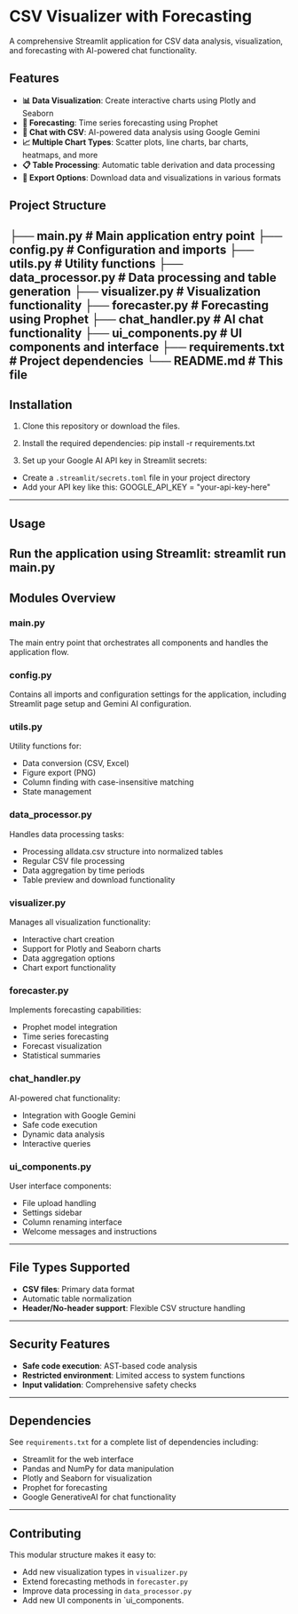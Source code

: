 # CSV Visualizer with Forecasting

A comprehensive Streamlit application for CSV data analysis, visualization, and forecasting with AI-powered chat functionality.

## Features

- **📊 Data Visualization**: Create interactive charts using Plotly and Seaborn
- **🔮 Forecasting**: Time series forecasting using Prophet
- **🤖 Chat with CSV**: AI-powered data analysis using Google Gemini
- **📈 Multiple Chart Types**: Scatter plots, line charts, bar charts, heatmaps, and more
- **📋 Table Processing**: Automatic table derivation and data processing
- **💾 Export Options**: Download data and visualizations in various formats

## Project Structure

├── main.py                 # Main application entry point
├── config.py              # Configuration and imports
├── utils.py               # Utility functions
├── data_processor.py      # Data processing and table generation
├── visualizer.py          # Visualization functionality
├── forecaster.py          # Forecasting using Prophet
├── chat_handler.py        # AI chat functionality
├── ui_components.py       # UI components and interface
├── requirements.txt       # Project dependencies
└── README.md             # This file
---

## Installation

1. Clone this repository or download the files.

2. Install the required dependencies:
pip install -r requirements.txt
3. Set up your Google AI API key in Streamlit secrets:

- Create a `.streamlit/secrets.toml` file in your project directory
- Add your API key like this:
GOOGLE_API_KEY = "your-api-key-here"
---

## Usage

Run the application using Streamlit:
streamlit run main.py
---

## Modules Overview

### main.py

The main entry point that orchestrates all components and handles the application flow.

### config.py

Contains all imports and configuration settings for the application, including Streamlit page setup and Gemini AI configuration.

### utils.py

Utility functions for:

- Data conversion (CSV, Excel)
- Figure export (PNG)
- Column finding with case-insensitive matching
- State management

### data_processor.py

Handles data processing tasks:

- Processing alldata.csv structure into normalized tables
- Regular CSV file processing
- Data aggregation by time periods
- Table preview and download functionality

### visualizer.py

Manages all visualization functionality:

- Interactive chart creation
- Support for Plotly and Seaborn charts
- Data aggregation options
- Chart export functionality

### forecaster.py

Implements forecasting capabilities:

- Prophet model integration
- Time series forecasting
- Forecast visualization
- Statistical summaries

### chat_handler.py

AI-powered chat functionality:

- Integration with Google Gemini
- Safe code execution
- Dynamic data analysis
- Interactive queries

### ui_components.py

User interface components:

- File upload handling
- Settings sidebar
- Column renaming interface
- Welcome messages and instructions

---

## File Types Supported

- **CSV files**: Primary data format
-  Automatic table normalization
- **Header/No-header support**: Flexible CSV structure handling

---

## Security Features

- **Safe code execution**: AST-based code analysis
- **Restricted environment**: Limited access to system functions
- **Input validation**: Comprehensive safety checks

---

## Dependencies

See `requirements.txt` for a complete list of dependencies including:

- Streamlit for the web interface
- Pandas and NumPy for data manipulation
- Plotly and Seaborn for visualization
- Prophet for forecasting
- Google GenerativeAI for chat functionality

---

## Contributing

This modular structure makes it easy to:

- Add new visualization types in `visualizer.py`
- Extend forecasting methods in `forecaster.py`
- Improve data processing in `data_processor.py`
- Add new UI components in `ui_components.